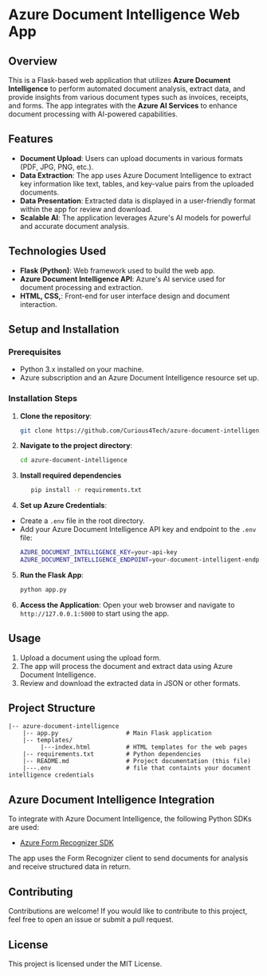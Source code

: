# Azure Document Intelligence Web App

## Overview

This is a Flask-based web application that utilizes **Azure Document Intelligence** to perform automated document analysis, extract data, and provide insights from various document types such as invoices, receipts, and forms. The app integrates with the **Azure AI Services** to enhance document processing with AI-powered capabilities.

## Features

- **Document Upload**: Users can upload documents in various formats (PDF, JPG, PNG, etc.).
- **Data Extraction**: The app uses Azure Document Intelligence to extract key information like text, tables, and key-value pairs from the uploaded documents.
- **Data Presentation**: Extracted data is displayed in a user-friendly format within the app for review and download.
- **Scalable AI**: The application leverages Azure's AI models for powerful and accurate document analysis.
  
## Technologies Used

- **Flask (Python)**: Web framework used to build the web app.
- **Azure Document Intelligence API**: Azure's AI service used for document processing and extraction.
- **HTML, CSS,**: Front-end for user interface design and document interaction.

## Setup and Installation

### Prerequisites

- Python 3.x installed on your machine.
- Azure subscription and an Azure Document Intelligence resource set up.

### Installation Steps

1. **Clone the repository**:
   ```bash
   git clone https://github.com/Curious4Tech/azure-document-intelligence.git
   ```

2. **Navigate to the project directory**:
   ```bash
   cd azure-document-intelligence
   ```

 3. **Install required dependencies**
       ```bash
          pip install -r requirements.txt
       ```
 4. **Set up Azure Credentials**:
   - Create a `.env` file in the root directory.
   - Add your Azure Document Intelligence API key and endpoint to the `.env` file:
     ```bash
     AZURE_DOCUMENT_INTELLIGENCE_KEY=your-api-key
     AZURE_DOCUMENT_INTELLIGENCE_ENDPOINT=your-document-intelligent-endpoint
     ```

5. **Run the Flask App**:
   ```bash
   python app.py
   ```

6. **Access the Application**:
   Open your web browser and navigate to `http://127.0.0.1:5000` to start using the app.

## Usage

1. Upload a document using the upload form.
2. The app will process the document and extract data using Azure Document Intelligence.
3. Review and download the extracted data in JSON or other formats.

## Project Structure

```
|-- azure-document-intelligence
    |-- app.py                   # Main Flask application
    |-- templates/
         |---index.html          # HTML templates for the web pages
    |-- requirements.txt         # Python dependencies
    |-- README.md                # Project documentation (this file)
    |---.env                     # file that containts your document intelligence credentials
```

## Azure Document Intelligence Integration

To integrate with Azure Document Intelligence, the following Python SDKs are used:

- [Azure Form Recognizer SDK](https://learn.microsoft.com/en-us/azure/cognitive-services/form-recognizer/overview)
  
The app uses the Form Recognizer client to send documents for analysis and receive structured data in return.

## Contributing

Contributions are welcome! If you would like to contribute to this project, feel free to open an issue or submit a pull request.

## License

This project is licensed under the MIT License.
